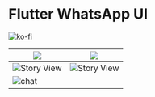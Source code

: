 # Flutter WhatsApp UI 

[![ko-fi](https://www.ko-fi.com/img/githubbutton_sm.svg)](https://ko-fi.com/V7V61GH1X)

| ![](https://github.com/dhruvilxcode/flutter-whatsapp-ui/blob/master/screenshots/Simulator%20Screen%20Shot%20-%20iPhone%2011%20Pro%20Max%20-%202020-02-26%20at%2010.19.28_iphonexspacegrey_portrait.png?raw=true)  | ![](https://github.com/dhruvilxcode/flutter-whatsapp-ui/blob/master/screenshots/Simulator%20Screen%20Shot%20-%20iPhone%2011%20Pro%20Max%20-%202020-02-26%20at%2010.19.35_iphonexspacegrey_portrait.png?raw=true)  |
| ------------ | ------------ |
|  ![Story View](https://github.com/dhruvilxcode/flutter-whatsapp-ui/blob/master/screenshots/Simulator%20Screen%20Shot%20-%20iPhone%2011%20Pro%20Max%20-%202020-02-26%20at%2010.19.39_iphonexspacegrey_portrait.png?raw=true "Story View")  | ![Story View](https://github.com/dhruvilxcode/flutter-whatsapp-ui/blob/master/screenshots/Simulator%20Screen%20Shot%20-%20iPhone%2011%20Pro%20Max%20-%202020-02-26%20at%2010.19.43_iphonexspacegrey_portrait.png?raw=true "Story View")  |
|  ![chat](https://github.com/dhruvilxcode/flutter-whatsapp-ui/blob/master/screenshots/Simulator%20Screen%20Shot%20-%20iPhone%2011%20Pro%20Max%20-%202020-02-26%20at%2010.19.54_iphonexspacegrey_portrait.png?raw=true "chat") |   |

